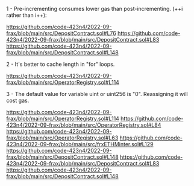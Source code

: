 1 - Pre-incrementing consumes lower gas than post-incrementing. (++i rather than i++):

https://github.com/code-423n4/2022-09-frax/blob/main/src/DepositContract.sol#L76
https://github.com/code-423n4/2022-09-frax/blob/main/src/DepositContract.sol#L83
https://github.com/code-423n4/2022-09-frax/blob/main/src/DepositContract.sol#L148


2 - It's better to cache length in "for" loops.

https://github.com/code-423n4/2022-09-frax/blob/main/src/OperatorRegistry.sol#L114

3 - The default value for variable uint or uint256 is "0". Reassigning it will cost gas.

https://github.com/code-423n4/2022-09-frax/blob/main/src/OperatorRegistry.sol#L114
https://github.com/code-423n4/2022-09-frax/blob/main/src/OperatorRegistry.sol#L84
https://github.com/code-423n4/2022-09-frax/blob/main/src/OperatorRegistry.sol#L63
https://github.com/code-423n4/2022-09-frax/blob/main/src/frxETHMinter.sol#L129
https://github.com/code-423n4/2022-09-frax/blob/main/src/DepositContract.sol#L148
https://github.com/code-423n4/2022-09-frax/blob/main/src/DepositContract.sol#L83
https://github.com/code-423n4/2022-09-frax/blob/main/src/DepositContract.sol#L148



